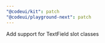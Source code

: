 ```yaml
---
"@codeui/kit": patch
"@codeui/playground-next": patch
---
```


Add support for TextField slot classes
